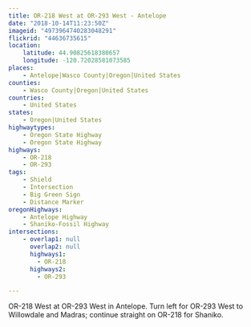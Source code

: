 ```yaml
---
title: OR-218 West at OR-293 West - Antelope
date: "2018-10-14T11:23:50Z"
imageid: "4973964740283048291"
flickrid: "44636735615"
location:
    latitude: 44.90825618380657
    longitude: -120.72028581073585
places:
    - Antelope|Wasco County|Oregon|United States
counties:
    - Wasco County|Oregon|United States
countries:
    - United States
states:
    - Oregon|United States
highwaytypes:
    - Oregon State Highway
    - Oregon State Highway
highways:
    - OR-218
    - OR-293
tags:
    - Shield
    - Intersection
    - Big Green Sign
    - Distance Marker
oregonHighways:
    - Antelope Highway
    - Shaniko-Fossil Highway
intersections:
    - overlap1: null
      overlap2: null
      highways1:
        - OR-218
      highways2:
        - OR-293

---
```

OR-218 West at OR-293 West in Antelope.  Turn left for OR-293 West to Willowdale and Madras; continue straight on OR-218 for Shaniko.